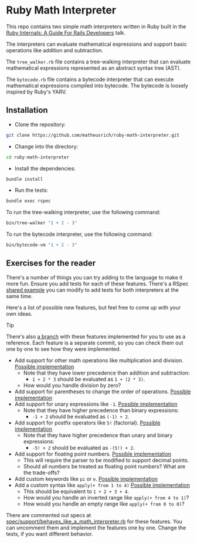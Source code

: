 # Ruby Math Interpreter

This repo contains two simple math interpreters written in Ruby built in the
[Ruby Internals: A Guide For Rails Developers][] talk.

[Ruby Internals: A Guide For Rails Developers]: https://www.tropicalonrails.com/matheus-richard

The interpreters can evaluate mathematical expressions and support basic
operations like addition and subtraction.

The `tree_walker.rb` file contains a tree-walking interpreter that can evaluate
mathematical expressions represented as an abstract syntax tree (AST).

The `bytecode.rb` file contains a bytecode interpreter that can execute
mathematical expressions compiled into bytecode. The bytecode is loosely
inspired by Ruby's YARV.

## Installation

- Clone the repository:

```bash
git clone https://github.com/matheusrich/ruby-math-interpreter.git
```

- Change into the directory:

```bash
cd ruby-math-interpreter
```

- Install the dependencies:

```bash
bundle install
```

- Run the tests:

```bash
bundle exec rspec
```

To run the tree-walking interpreter, use the following command:

```bash
bin/tree-walker "1 + 2 - 3"
```

To run the bytecode interpreter, use the following command:

```bash
bin/bytecode-vm "1 + 2 - 3"
```

## Exercises for the reader

There's a number of things you can try adding to the language to make it more
fun. Ensure you add tests for each of these features. There's a RSpec [shared
example][shared-spec] you can modify to add tests for both interpreters at the same time.

Here's a list of possible new features, but feel free to come up with your own
ideas.

> [!TIP]
> There's also [a branch](https://github.com/matheusrich/ruby-math-interpreter/tree/new-features) with these features implemented for you to use as a reference. Each feature is a separate commit, so you can check them out one by one to see how they were implemented.

- Add support for other math operations like multiplication and division. [Possible implementation](https://github.com/MatheusRich/ruby_math_interpreter/commit/60539a69b1ba24b7c560f7e67acb62c5db88dfef)
  - Note that they have lower precedence than addition and subtraction:
    - `1 + 2 * 3` should be evaluated as `1 + (2 * 3)`.
  - How would you handle division by zero?
- Add support for parentheses to change the order of operations. [Possible
  implementation](https://github.com/MatheusRich/ruby_math_interpreter/commit/96eed28fac32d8e1cd98b9b67056eeccb1ceb872)
- Add support for unary expressions like `-1`. [Possible
  implementation](https://github.com/MatheusRich/ruby_math_interpreter/commit/8b7f6181ed5f0bc6661f3380bfc94e9e691046b4)
  - Note that they have higher precedence than binary expressions:
    - `-1 + 2` should be evaluated as `(-1) + 2`.
- Add support for postfix operators like `5!` (factorial). [Possible
  implementation](https://github.com/MatheusRich/ruby_math_interpreter/commit/69707ca93a7f315a257207bb35ac68730794e948)
  - Note that they have higher precedence than unary and binary expressions:
    - `-5! + 2` should be evaluated as `-(5!) + 2`.
- Add support for floating point numbers. [Possible implementation](https://github.com/MatheusRich/ruby_math_interpreter/commit/e328e0ce330c83e0af7ba4593c49f7e422fc1655)
  - This will require the parser to be modified to support decimal points.
  - Should all numbers be treated as floating point numbers? What are the trade-offs?
- Add custom keywords like `pi` or `e`. [Possible implementation](https://github.com/MatheusRich/ruby_math_interpreter/commit/c14108692ff996c502ff8768d4f2af0401948d96)
- Add a custom syntax like `apply(+ from 1 to 4)` [Possible implementation](https://github.com/MatheusRich/ruby_math_interpreter/commit/5a181d6c977b80a44fbfb8ff00bb8bef1d02af93)
  - This should be equivalent to `1 + 2 + 3 + 4`.
  - How would you handle an inverted range like `apply(+ from 4 to 1)`?
  - How would you handle an empty range like `apply(+ from 0 to 0)`?

There are commented out specs at [spec/support/behaves_like_a_math_interpreter.rb][shared-spec] for these features. You can uncomment them and implement the features one by one. Change the tests, if you want different behavior.

[shared-spec]: https://github.com/MatheusRich/ruby_math_interpreter/blob/main/spec/support/behaves_like_a_math_interpreter.rb

